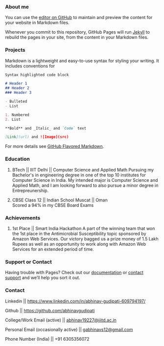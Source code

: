 ### About me  

You can use the [editor on GitHub](https://github.com/abhinavgudipati/abhinavgudipati.github.io/edit/master/README.md) to maintain and preview the content for your website in Markdown files.

Whenever you commit to this repository, GitHub Pages will run [Jekyll](https://jekyllrb.com/) to rebuild the pages in your site, from the content in your Markdown files.

### Projects 

Markdown is a lightweight and easy-to-use syntax for styling your writing. It includes conventions for

```markdown
Syntax highlighted code block

# Header 1
## Header 2
### Header 3

- Bulleted
- List

1. Numbered
2. List

**Bold** and _Italic_ and `Code` text

[Link](url) and ![Image](src)
```

For more details see [GitHub Flavored Markdown](https://guides.github.com/features/mastering-markdown/).

### Education

1) BTech || IIIT Delhi || Computer Science and Applied Math 
Pursuing my Bachelor's in engineering degree in one of the top 10 institutes for Computer Science in India. My intended major is Computer Science and Applied Math, and I am looking forward to also pursue a minor degree in Entrepreunership. 

2) CBSE Class 12 || Indian School Muscat || Oman  
Scored a 94% in my CBSE Board Exams
### Achievements 

1) 1st Place || Smart India Hackathon 
A part of the winning team that won the 1st place in the Antimicrobial Susceptibility topic sponsored by Amazon Web Services. Our victory bagged us a prize money of 1.5 Lakh Rupees as well as an opportunity to work along with Amazon Web Services for an extended period of time. 

### Support or Contact

Having trouble with Pages? Check out our [documentation](https://docs.github.com/categories/github-pages-basics/) or [contact support](https://github.com/contact) and we’ll help you sort it out.

### Contact
 
Linkedin || https://www.linkedin.com/in/abhinav-gudipati-609794197/

Github || https://github.com/abhinavgudipati

College/Work Email (active) || abhinav19227@iiitd.ac.in

Personal Email (occasionally active) || gabhinavs12@gmail.com
 
Phone Number (India) || +91 6305356072 



